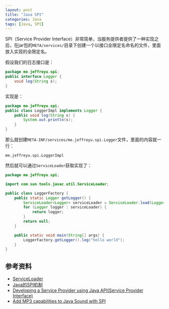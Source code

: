 ```yaml
---
layout: post
title: "Java SPI"
categories: Java
tags: [Java, SPI]
---
```


SPI（Service Provider Interface）非常简单，当服务提供者提供了一种实现之后，在jar包的`META/services/`目录下创建一个以接口全限定名命名的文件，里面放入实现的全限定名。

假设我们的日志接口是：

``` java
package me.jeffreyu.spi;
public interface Logger {
    void log(String s);
}
```

实现是：

``` java
package me.jeffreyu.spi;
public class LoggerImpl implements Logger {
    public void log(String s) {
        System.out.println(s);
    }
}
```

那么就创建`META-INF/services/me.jeffreyu.spi.Logger`文件，里面的内容就一行：

``` 
me.jeffreyu.spi.LoggerImpl
```

然后就可以通过`ServiceLoader`获取实现了：

``` java
package me.jeffreyu.spi;

import com.sun.tools.javac.util.ServiceLoader;

public class LoggerFactory {
    public static Logger getLogger() {
        ServiceLoader<Logger> serviceLoader = ServiceLoader.load(Logger.class);
        for (Logger logger : serviceLoader) {
            return logger;
        }
        return null;
    }

    public static void main(String[] args) {
        LoggerFactory.getLogger().log("hello world");
    }
}

```

## 参考资料

* [ServiceLoader](http://docs.oracle.com/javase/6/docs/api/java/util/ServiceLoader.html)
* [Java的SPI机制](http://www.2cto.com/kf/201012/79868.html)
* [Developing a Service Provider using Java API(Service Provider Interface)](http://blog.csdn.net/fenglibing/article/details/7083526)
* [Add MP3 capabilities to Java Sound with SPI](http://www.javaworld.com/article/2076227/java-se/add-mp3-capabilities-to-java-sound-with-spi.html)



